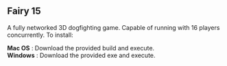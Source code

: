 ## Fairy 15
A fully networked 3D dogfighting game. Capable of running with 16 players concurrently. To install:

**Mac OS** : Download the provided build and execute.  
**Windows** : Download the provided exe and execute.
